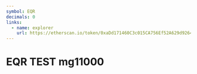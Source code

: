 ```yaml
---
symbol: EQR
decimals: 0
links:
  - name: explorer
    url: https://etherscan.io/token/0xaDd171460C3c015CA756Ef52A629d926423AdefE
---
```


# EQR TEST mg11000

